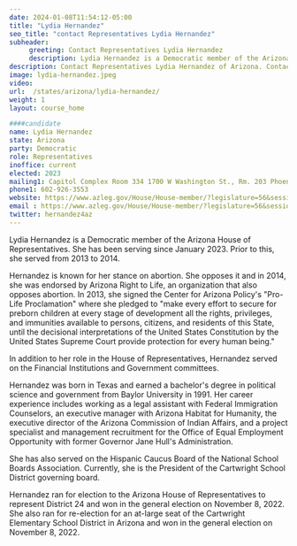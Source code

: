 ```yaml
---
date: 2024-01-08T11:54:12-05:00
title: "Lydia Hernandez"
seo_title: "contact Representatives Lydia Hernandez"
subheader:
     greeting: Contact Representatives Lydia Hernandez
     description: Lydia Hernandez is a Democratic member of the Arizona House of Representatives. She has been serving since January 2023. Prior to this, she served from 2013 to 2014.
description: Contact Representatives Lydia Hernandez of Arizona. Contact information for Lydia Hernandez includes email address, phone number, and mailing address.
image: lydia-hernandez.jpeg
video:
url:  /states/arizona/lydia-hernandez/
weight: 1
layout: course_home

####candidate
name: Lydia Hernandez
state: Arizona
party: Democratic
role: Representatives
inoffice: current
elected: 2023
mailing1: Capitol Complex Room 334 1700 W Washington St., Rm. 203 Phoenix, AZ 85007-2890
phone1: 602-926-3553
website: https://www.azleg.gov/House/House-member/?legislature=56&session=128&legislator=2170/
email : https://www.azleg.gov/House/House-member/?legislature=56&session=128&legislator=2170/
twitter: hernandez4az
---
```


Lydia Hernandez is a Democratic member of the Arizona House of Representatives. She has been serving since January 2023. Prior to this, she served from 2013 to 2014.

Hernandez is known for her stance on abortion. She opposes it and in 2014, she was endorsed by Arizona Right to Life, an organization that also opposes abortion. In 2013, she signed the Center for Arizona Policy's "Pro-Life Proclamation" where she pledged to "make every effort to secure for preborn children at every stage of development all the rights, privileges, and immunities available to persons, citizens, and residents of this State, until the decisional interpretations of the United States Constitution by the United States Supreme Court provide protection for every human being."

In addition to her role in the House of Representatives, Hernandez served on the Financial Institutions and Government committees.

Hernandez was born in Texas and earned a bachelor's degree in political science and government from Baylor University in 1991. Her career experience includes working as a legal assistant with Federal Immigration Counselors, an executive manager with Arizona Habitat for Humanity, the executive director of the Arizona Commission of Indian Affairs, and a project specialist and management recruitment for the Office of Equal Employment Opportunity with former Governor Jane Hull's Administration.

She has also served on the Hispanic Caucus Board of the National School Boards Association. Currently, she is the President of the Cartwright School District governing board.

Hernandez ran for election to the Arizona House of Representatives to represent District 24 and won in the general election on November 8, 2022. She also ran for re-election for an at-large seat of the Cartwright Elementary School District in Arizona and won in the general election on November 8, 2022.
